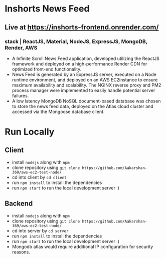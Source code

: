 # Inshorts News Feed 

## Live at https://inshorts-frontend.onrender.com/ 
### stack | ReactJS, Material, NodeJS, ExpressJS, MongoDB, Render, AWS
- A Infinite Scroll News Feed application, developed utilizing the ReactJS framework and deployed on a
high-performance Render CDN for optimized front-end functionality.
- News Feed is generated by an ExpressJS server, executed on a Node runtime environment, and deployed on an AWS
EC2instance to ensure maximum availability and scalability. The NGINX reverse proxy and PM2 process manager were
implemented to easily handle potential server failures.
- A low latency MongoDB NoSQL document-based database was chosen to store the news feed data, deployed on the
Atlas cloud cluster and accessed via the Mongoose database client.


# Run Locally 

## Client
- install `nodejs` along with `npm` 
- clone repository using `git clone https://github.com/Aakarshan-369/aws-ec2-test-node/` 
- cd into client by `cd client`
- run `npm install` to install the dependencies 
- run `npm start` to run the local development server :)

## Backend

- install `nodejs` along with `npm` 
- clone repository using `git clone https://github.com/Aakarshan-369/aws-ec2-test-node/`
- cd into server by `cd server`
- run `npm install` to install the dependencies 
- run `npm start` to run the local development server :) 
- Mongodb atlas would require additional IP configuration for security reasons.

